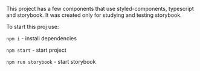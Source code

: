This project has a few components that use styled-components, typescript and storybook.
It was created only for studying and testing storybook.


To start this proj use: 

`npm i` - install dependencies
 
`npm start` - start project 

`npm run storybook` - start storybook 